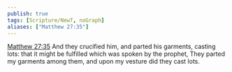```yaml
---
publish: true
tags: [Scripture/NewT, noGraph]
aliases: ["Matthew 27:35"]
---
```

[Matthew 27:35](https://churchofjesuschrist.org/study/scriptures/nt/matt/27?lang=eng&id=p35#p35) And they crucified him, and parted his garments, casting lots: that it might be fulfilled which was spoken by the prophet, They parted my garments among them, and upon my vesture did they cast lots.
